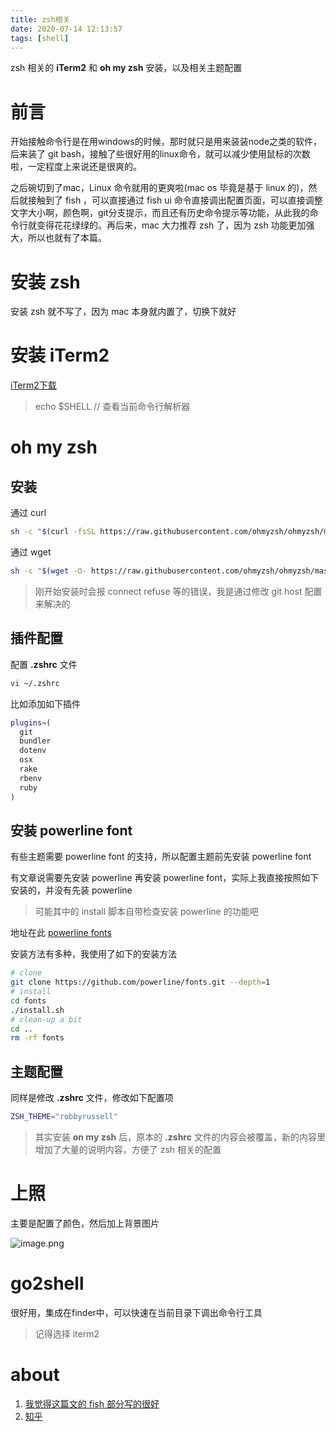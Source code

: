 ```yaml
---
title: zsh相关
date: 2020-07-14 12:13:57
tags: [shell]
---
```


zsh 相关的 **iTerm2** 和 **oh my zsh** 安装，以及相关主题配置

<!--more-->

# 前言 #

开始接触命令行是在用windows的时候，那时就只是用来装装node之类的软件，后来装了 git bash，接触了些很好用的linux命令，就可以减少使用鼠标的次数啦，一定程度上来说还是很爽的。

之后碗切到了mac，Linux 命令就用的更爽啦(mac os 毕竟是基于 linux 的)，然后就接触到了 fish ，可以直接通过 fish ui 命令直接调出配置页面，可以直接调整文字大小啊，颜色啊，git分支提示，而且还有历史命令提示等功能，从此我的命令行就变得花花绿绿的。再后来，mac 大力推荐 zsh 了，因为 zsh 功能更加强大，所以也就有了本篇。

# 安装 zsh #
安装 zsh 就不写了，因为 mac 本身就内置了，切换下就好

# 安装 **iTerm2** #

[iTerm2下载](https://www.iterm2.com/)

> echo $SHELL  // 查看当前命令行解析器

# oh my zsh #

## 安装 ##

通过 curl
```bash
sh -c "$(curl -fsSL https://raw.githubusercontent.com/ohmyzsh/ohmyzsh/master/tools/install.sh)"
```
通过 wget
```bash
sh -c "$(wget -O- https://raw.githubusercontent.com/ohmyzsh/ohmyzsh/master/tools/install.sh)"
```

> 刚开始安装时会报 connect refuse 等的错误，我是通过修改 git host 配置来解决的

## 插件配置 ##
配置 **.zshrc** 文件
```bash
vi ~/.zshrc
```
比如添加如下插件
```bash
plugins=(
  git
  bundler
  dotenv
  osx
  rake
  rbenv
  ruby
)
```
## 安装 powerline font ##

有些主题需要 powerline font 的支持，所以配置主题前先安装 powerline font

有文章说需要先安装 powerline 再安装 powerline font，实际上我直接按照如下安装的，并没有先装 powerline

> 可能其中的 install 脚本自带检查安装 powerline 的功能吧

地址在此 [powerline fonts](https://github.com/powerline/fonts)

安装方法有多种，我使用了如下的安装方法

```bash
# clone
git clone https://github.com/powerline/fonts.git --depth=1
# install
cd fonts
./install.sh
# clean-up a bit
cd ..
rm -rf fonts
```

## 主题配置 ##
同样是修改 **.zshrc** 文件，修改如下配置项

```bash
ZSH_THEME="robbyrussell"
```
> 其实安装 **on my zsh** 后，原本的 **.zshrc** 文件的内容会被覆盖，新的内容里增加了大量的说明内容，方便了 zsh 相关的配置

# 上照 #

主要是配置了颜色，然后加上背景图片

![image.png](https://i.loli.net/2020/07/16/HvDUlni3opYaTeW.png)

# go2shell #

很好用，集成在finder中，可以快速在当前目录下调出命令行工具

> 记得选择 iterm2

# about #

1. [我觉得这篇文的 fish 部分写的很好](https://zhuanlan.zhihu.com/p/103672631)
2. [知乎](https://zhuanlan.zhihu.com/p/37195261)